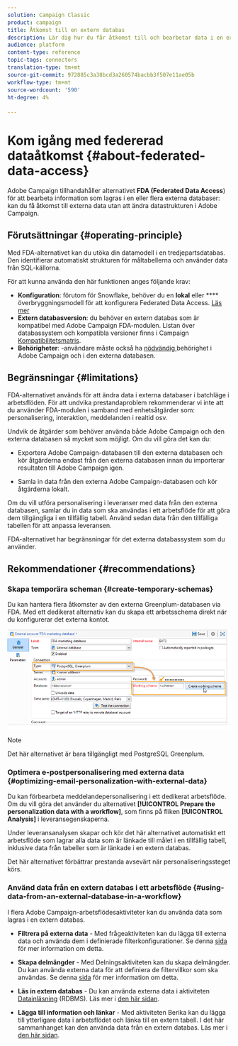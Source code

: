 ```yaml
---
solution: Campaign Classic
product: campaign
title: Åtkomst till en extern databas
description: Lär dig hur du får åtkomst till och bearbetar data i en extern databas
audience: platform
content-type: reference
topic-tags: connectors
translation-type: tm+mt
source-git-commit: 972885c3a38bcd3a260574bacbb3f507e11ae05b
workflow-type: tm+mt
source-wordcount: '590'
ht-degree: 4%

---
```



# Kom igång med federerad dataåtkomst {#about-federated-data-access}

Adobe Campaign tillhandahåller alternativet **FDA (Federated Data Access**) för att bearbeta information som lagras i en eller flera externa databaser: kan du få åtkomst till externa data utan att ändra datastrukturen i Adobe Campaign.

## Förutsättningar {#operating-principle}

Med FDA-alternativet kan du utöka din datamodell i en tredjepartsdatabas. Den identifierar automatiskt strukturen för måltabellerna och använder data från SQL-källorna.

För att kunna använda den här funktionen anges följande krav:

* **Konfiguration**: förutom för Snowflake, behöver du en  **lokal** eller  **** överbryggningsmodell för att konfigurera Federated Data Access. [Läs mer](../../installation/using/hosting-models.md)
* **Extern databasversion**: du behöver en extern databas som är kompatibel med Adobe Campaign FDA-modulen. Listan över databassystem och kompatibla versioner finns i Campaign [Kompatibilitetsmatris](../../rn/using/compatibility-matrix.md#FederatedDataAccessFDA).
* **Behörigheter**: -användare måste också ha  [nödvändig ](../../installation/using/remote-database-access-rights.md) behörighet i Adobe Campaign och i den externa databasen.

## Begränsningar {#limitations}

FDA-alternativet används för att ändra data i externa databaser i batchläge i arbetsflöden. För att undvika prestandaproblem rekommenderar vi inte att du använder FDA-modulen i samband med enhetsåtgärder som: personalisering, interaktion, meddelanden i realtid osv.

Undvik de åtgärder som behöver använda både Adobe Campaign och den externa databasen så mycket som möjligt. Om du vill göra det kan du:

* Exportera Adobe Campaign-databasen till den externa databasen och kör åtgärderna endast från den externa databasen innan du importerar resultaten till Adobe Campaign igen.

* Samla in data från den externa Adobe Campaign-databasen och kör åtgärderna lokalt.

Om du vill utföra personalisering i leveranser med data från den externa databasen, samlar du in data som ska användas i ett arbetsflöde för att göra dem tillgängliga i en tillfällig tabell. Använd sedan data från den tillfälliga tabellen för att anpassa leveransen.

FDA-alternativet har begränsningar för det externa databassystem som du använder.

## Rekommendationer {#recommendations}

### Skapa temporära scheman {#create-temporary-schemas}

Du kan hantera flera åtkomster av den externa Greenplum-databasen via FDA. Med ett dedikerat alternativ kan du skapa ett arbetsschema direkt när du konfigurerar det externa kontot.

![](assets/fda_work_table.png)

>[!NOTE]
>
>Det här alternativet är bara tillgängligt med PostgreSQL Greenplum.

### Optimera e-postpersonalisering med externa data {#optimizing-email-personalization-with-external-data}

Du kan förbearbeta meddelandepersonalisering i ett dedikerat arbetsflöde. Om du vill göra det använder du alternativet **[!UICONTROL Prepare the personalization data with a workflow]**, som finns på fliken **[!UICONTROL Analysis]** i leveransegenskaperna.

Under leveransanalysen skapar och kör det här alternativet automatiskt ett arbetsflöde som lagrar alla data som är länkade till målet i en tillfällig tabell, inklusive data från tabeller som är länkade i en extern databas.

Det här alternativet förbättrar prestanda avsevärt när personaliseringssteget körs.

### Använd data från en extern databas i ett arbetsflöde {#using-data-from-an-external-database-in-a-workflow}

I flera Adobe Campaign-arbetsflödesaktiviteter kan du använda data som lagras i en extern databas.

* **Filtrera på externa data**  - Med  [](../../workflow/using/targeting-data.md#selecting-data) frågeaktiviteten kan du lägga till externa data och använda dem i definierade filterkonfigurationer. Se denna [sida](../../workflow/using/targeting-data.md#selecting-data) för mer information om detta.

* **Skapa delmängder**  - Med  [](../../workflow/using/split.md) Delningsaktiviteten kan du skapa delmängder. Du kan använda externa data för att definiera de filtervillkor som ska användas. Se denna [sida](../../workflow/using/split.md) för mer information om detta.

* **Läs in extern databas**  - Du kan använda externa data i aktiviteten  [Datainläsning](../../workflow/using/data-loading--rdbms-.md)  (RDBMS). Läs mer i [den här sidan](../../workflow/using/data-loading--rdbms-.md).

* **Lägga till information och länkar**  - Med  [](../../workflow/using/enrichment.md) aktiviteten Berika kan du lägga till ytterligare data i arbetsflödet och länka till en extern tabell. I det här sammanhanget kan den använda data från en extern databas. Läs mer i [den här sidan](../../workflow/using/enrichment.md).
